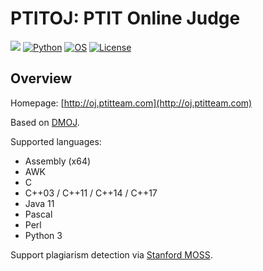 PTITOJ: PTIT Online Judge
===

[![](https://github.com/DMOJ/online-judge/workflows/build/badge.svg)](http://oj.ptitteam.com/)
[![Python](https://img.shields.io/pypi/pyversions/tensorflow.svg?style=plastic)](https://python.org)
[![OS](https://img.shields.io/badge/Ubuntu-16.04%20%7C%2018.04%20%7C%2020.04-brightgreen)](https://ubuntu.com/download)
[![License](https://img.shields.io/badge/license-AGPL--3.0-blue)](https://www.gnu.org/licenses/agpl-3.0.en.html)

## Overview

Homepage: [http://oj.ptitteam.com](http://oj.ptitteam.com)

Based on [DMOJ](https://dmoj.ca/).

Supported languages: 

- Assembly (x64)
- AWK
- C
- C++03 / C++11 / C++14 / C++17
- Java 11
- Pascal
- Perl
- Python 3

Support plagiarism detection via [Stanford MOSS](https://theory.stanford.edu/~aiken/moss/).
